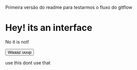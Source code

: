 Primeira versão do readme para testarmos o fluxo do gitflow


<h1>Hey! its an interface</h1>

<p>No it is not!</p>

<button onclick="alert('waaaaz uuuuup')">Waaaz uuup</button>

use this dont use that